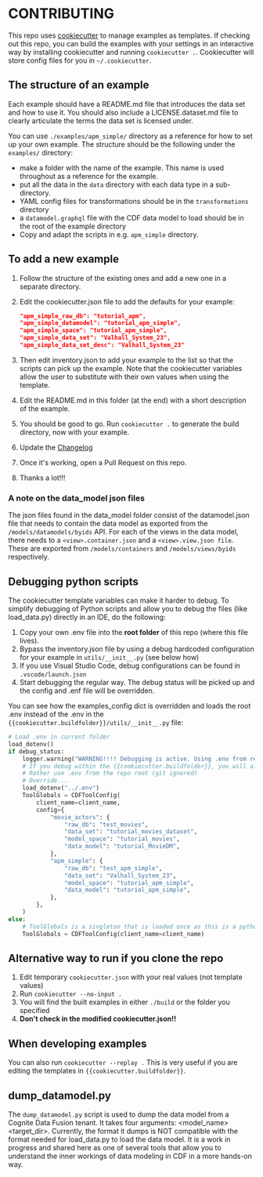 # CONTRIBUTING

This repo uses [cookiecutter](https://cookiecutter.readthedocs.io/en/stable/index.html) to manage examples
as templates. If checking out this repo, you can build the examples with your settings in an interactive way
by installing cookiecutter and running `cookiecutter .`.
Cookiecutter will store config files for you in `~/.cookiecutter`.

## The structure of an example

Each example should have a README.md file that introduces the data set and how
to use it. You should also include a LICENSE.dataset.md file to clearly articulate the terms
the data set is licensed under.

You can use `./examples/apm_simple/` directory as a reference for how to set up your own example.
The structure should be the following under the `examples/` directory:

* make a folder with the name of the example. This name is used throughout as a reference for
    the example.
* put all the data in the `data` directory with each data type in a sub-directory.
* YAML config files for transformations should be in the `transformations` directory
* a `datamodel.graphql` file with the CDF data model to load should be in the root
    of the example directory
* Copy and adapt the scripts in e.g. `apm_simple` directory.

## To add a new example

1. Follow the structure of the existing ones and add a new one in a separate directory.
1. Edit the cookiecutter.json file to add the defaults for your example:

    ```json
    "apm_simple_raw_db": "tutorial_apm",
    "apm_simple_datamodel": "tutorial_apm_simple",
    "apm_simple_space": "tutorial_apm_simple",
    "apm_simple_data_set": "Valhall_System_23",
    "apm_simple_data_set_desc": "Valhall_System_23"
    ```

1. Then edit inventory.json to add your example to the list so that the scripts can pick up
    the example. Note that the cookiecutter variables allow the user to substitute with their own values when using the template.

1. Edit the README.md in this folder (at the end) with a short description of the example.

1. You should be good to go. Run `cookiecutter .` to generate the build directory, now with your example.

1. Update the [Changelog](./CHANGELOG.md)

1. Once it's working, open a Pull Request on this repo.

1. Thanks a lot!!!

### A note on the data_model json files

The json files found in the data_model folder consist of the datamodel.json file that needs to contain the
data model as exported from the `/models/datamodels/byids` API.
For each of the views in the data model, there needs to a `<view>.container.json` and a `<view>.view.json file`. These are exported from `/models/containers` and `/models/views/byids` respectively.

## Debugging python scripts

The cookiecutter template variables can make it harder to debug. To simplify debugging of
Python scripts and allow you to debug the files (like load_data.py) directly in an IDE,
do the following:

1. Copy your own .env file into the **root folder** of this repo (where this file lives).
2. Bypass the inventory.json file by using a debug hardcoded configuration for your example in
    `utils/__init__.py` (see below how)
3. If you use Visual Studio Code, debug configurations can be found in `.vscode/launch.json`
4. Start debugging the regular way. The debug status will be picked up and the config and .enf file will be overridden.

You can see how the examples_config dict is overridden and loads the root .env instead of the .env
in the `{{cookiecutter.buildfolder}}/utils/__init__.py` file:

```python
# Load .env in current folder
load_dotenv()
if debug_status:
    logger.warning("WARNING!!!! Debugging is active. Using .env from repo root.")
    # If you debug within the {{cookiecutter.buildfolder}}, you will already have a .env file as a template there (git controlled).
    # Rather use .env from the repo root (git ignored)
    # Override...
    load_dotenv("../.env")
    ToolGlobals = CDFToolConfig(
        client_name=client_name,
        config={
            "movie_actors": {
                "raw_db": "test_movies",
                "data_set": "tutorial_movies_dataset",
                "model_space": "tutorial_movies",
                "data_model": "tutorial_MovieDM",
            },
            "apm_simple": {
                "raw_db": "test_apm_simple",
                "data_set": "Valhall_System_23",
                "model_space": "tutorial_apm_simple",
                "data_model": "tutorial_apm_simple",
            },
        },
    )
else:
    # ToolGlobals is a singleton that is loaded once as this is a python module
    ToolGlobals = CDFToolConfig(client_name=client_name)
```

## Alternative way to run if you clone the repo

1. Edit temporary `cookiecutter.json` with your real values (not template values)
2. Run `cookiecutter --no-input .`
3. You will find the built examples in either `./build` or the folder you specified
4. **Don't check in the modified cookiecutter.json!!**

## When developing examples

You can also run `cookiecutter --replay .` This is very useful if you are editing the templates in `{{cookiecutter.buildfolder}}`.

## dump_datamodel.py

The `dump_datamodel.py` script is used to dump the data model from a Cognite Data Fusion tenant. It takes
four arguments: <space> <model_name> <version> <target_dir>.
Currently, the format it dumps is NOT compatible with the format needed for load_data.py to
load the data model. It is a work in progress and shared here as one of several tools that allow you
to understand the inner workings of data modeling in CDF in a more hands-on way.
